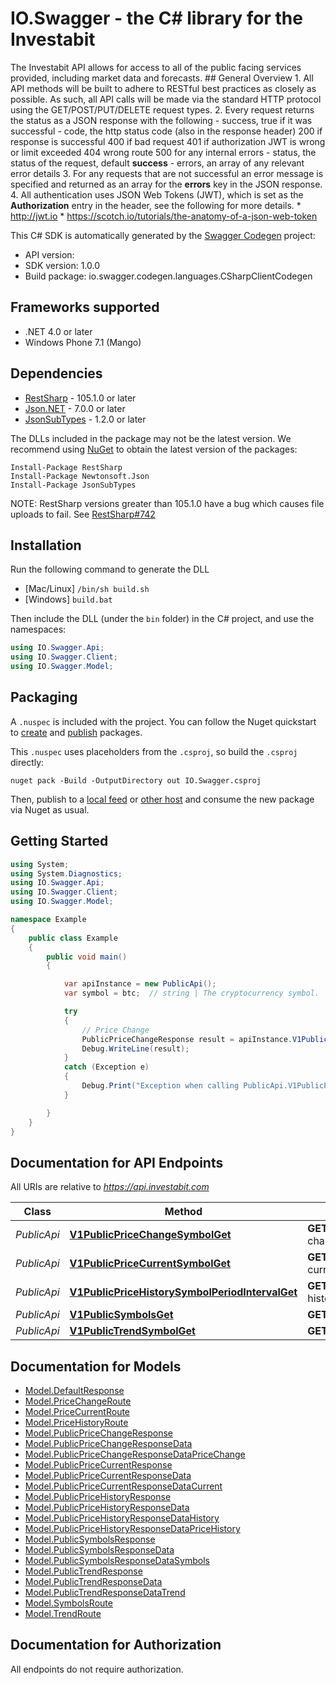 # IO.Swagger - the C# library for the Investabit

The Investabit API allows for access to all of the public facing services provided, including market data and forecasts.  ## General Overview  1. All API methods will be built to adhere to RESTful best practices as closely as possible. As such, all API calls will be made via the standard HTTP protocol using the GET/POST/PUT/DELETE request types.  2. Every request returns the status as a JSON response with the following   - success, true if it was successful   - code, the http status code (also in the response header)          200 if response is successful          400 if bad request          401 if authorization JWT is wrong or limit exceeded          404 wrong route          500 for any internal errors  - status, the status of the request, default **success**  - errors, an array of any relevant error details  3. For any requests that are not successful an error message is specified and returned as an array for the **errors** key in the JSON response.  4. All authentication uses JSON Web Tokens (JWT), which is set as the **Authorization** entry in the header, see the following for more details.     * http://jwt.io     * https://scotch.io/tutorials/the-anatomy-of-a-json-web-token

This C# SDK is automatically generated by the [Swagger Codegen](https://github.com/swagger-api/swagger-codegen) project:

- API version: 
- SDK version: 1.0.0
- Build package: io.swagger.codegen.languages.CSharpClientCodegen

<a name="frameworks-supported"></a>
## Frameworks supported
- .NET 4.0 or later
- Windows Phone 7.1 (Mango)

<a name="dependencies"></a>
## Dependencies
- [RestSharp](https://www.nuget.org/packages/RestSharp) - 105.1.0 or later
- [Json.NET](https://www.nuget.org/packages/Newtonsoft.Json/) - 7.0.0 or later
- [JsonSubTypes](https://www.nuget.org/packages/JsonSubTypes/) - 1.2.0 or later

The DLLs included in the package may not be the latest version. We recommend using [NuGet](https://docs.nuget.org/consume/installing-nuget) to obtain the latest version of the packages:
```
Install-Package RestSharp
Install-Package Newtonsoft.Json
Install-Package JsonSubTypes
```

NOTE: RestSharp versions greater than 105.1.0 have a bug which causes file uploads to fail. See [RestSharp#742](https://github.com/restsharp/RestSharp/issues/742)

<a name="installation"></a>
## Installation
Run the following command to generate the DLL
- [Mac/Linux] `/bin/sh build.sh`
- [Windows] `build.bat`

Then include the DLL (under the `bin` folder) in the C# project, and use the namespaces:
```csharp
using IO.Swagger.Api;
using IO.Swagger.Client;
using IO.Swagger.Model;
```
<a name="packaging"></a>
## Packaging

A `.nuspec` is included with the project. You can follow the Nuget quickstart to [create](https://docs.microsoft.com/en-us/nuget/quickstart/create-and-publish-a-package#create-the-package) and [publish](https://docs.microsoft.com/en-us/nuget/quickstart/create-and-publish-a-package#publish-the-package) packages.

This `.nuspec` uses placeholders from the `.csproj`, so build the `.csproj` directly:

```
nuget pack -Build -OutputDirectory out IO.Swagger.csproj
```

Then, publish to a [local feed](https://docs.microsoft.com/en-us/nuget/hosting-packages/local-feeds) or [other host](https://docs.microsoft.com/en-us/nuget/hosting-packages/overview) and consume the new package via Nuget as usual.

<a name="getting-started"></a>
## Getting Started

```csharp
using System;
using System.Diagnostics;
using IO.Swagger.Api;
using IO.Swagger.Client;
using IO.Swagger.Model;

namespace Example
{
    public class Example
    {
        public void main()
        {

            var apiInstance = new PublicApi();
            var symbol = btc;  // string | The cryptocurrency symbol.

            try
            {
                // Price Change
                PublicPriceChangeResponse result = apiInstance.V1PublicPriceChangeSymbolGet(symbol);
                Debug.WriteLine(result);
            }
            catch (Exception e)
            {
                Debug.Print("Exception when calling PublicApi.V1PublicPriceChangeSymbolGet: " + e.Message );
            }

        }
    }
}
```

<a name="documentation-for-api-endpoints"></a>
## Documentation for API Endpoints

All URIs are relative to *https://api.investabit.com*

Class | Method | HTTP request | Description
------------ | ------------- | ------------- | -------------
*PublicApi* | [**V1PublicPriceChangeSymbolGet**](docs/PublicApi.md#v1publicpricechangesymbolget) | **GET** /v1/public/price-change/{symbol} | Price Change
*PublicApi* | [**V1PublicPriceCurrentSymbolGet**](docs/PublicApi.md#v1publicpricecurrentsymbolget) | **GET** /v1/public/price-current/{symbol} | Price Current
*PublicApi* | [**V1PublicPriceHistorySymbolPeriodIntervalGet**](docs/PublicApi.md#v1publicpricehistorysymbolperiodintervalget) | **GET** /v1/public/price-history/{symbol}/{period}/{interval} | Price History
*PublicApi* | [**V1PublicSymbolsGet**](docs/PublicApi.md#v1publicsymbolsget) | **GET** /v1/public/symbols | Symbols
*PublicApi* | [**V1PublicTrendSymbolGet**](docs/PublicApi.md#v1publictrendsymbolget) | **GET** /v1/public/trend/{symbol} | Trend


<a name="documentation-for-models"></a>
## Documentation for Models

 - [Model.DefaultResponse](docs/DefaultResponse.md)
 - [Model.PriceChangeRoute](docs/PriceChangeRoute.md)
 - [Model.PriceCurrentRoute](docs/PriceCurrentRoute.md)
 - [Model.PriceHistoryRoute](docs/PriceHistoryRoute.md)
 - [Model.PublicPriceChangeResponse](docs/PublicPriceChangeResponse.md)
 - [Model.PublicPriceChangeResponseData](docs/PublicPriceChangeResponseData.md)
 - [Model.PublicPriceChangeResponseDataPriceChange](docs/PublicPriceChangeResponseDataPriceChange.md)
 - [Model.PublicPriceCurrentResponse](docs/PublicPriceCurrentResponse.md)
 - [Model.PublicPriceCurrentResponseData](docs/PublicPriceCurrentResponseData.md)
 - [Model.PublicPriceCurrentResponseDataCurrent](docs/PublicPriceCurrentResponseDataCurrent.md)
 - [Model.PublicPriceHistoryResponse](docs/PublicPriceHistoryResponse.md)
 - [Model.PublicPriceHistoryResponseData](docs/PublicPriceHistoryResponseData.md)
 - [Model.PublicPriceHistoryResponseDataHistory](docs/PublicPriceHistoryResponseDataHistory.md)
 - [Model.PublicPriceHistoryResponseDataPriceHistory](docs/PublicPriceHistoryResponseDataPriceHistory.md)
 - [Model.PublicSymbolsResponse](docs/PublicSymbolsResponse.md)
 - [Model.PublicSymbolsResponseData](docs/PublicSymbolsResponseData.md)
 - [Model.PublicSymbolsResponseDataSymbols](docs/PublicSymbolsResponseDataSymbols.md)
 - [Model.PublicTrendResponse](docs/PublicTrendResponse.md)
 - [Model.PublicTrendResponseData](docs/PublicTrendResponseData.md)
 - [Model.PublicTrendResponseDataTrend](docs/PublicTrendResponseDataTrend.md)
 - [Model.SymbolsRoute](docs/SymbolsRoute.md)
 - [Model.TrendRoute](docs/TrendRoute.md)


<a name="documentation-for-authorization"></a>
## Documentation for Authorization

All endpoints do not require authorization.
